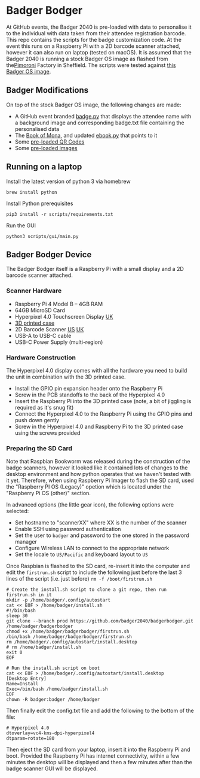# Badger Bodger
At GitHub events, the Badger 2040 is pre-loaded with data to personalise it to the individual with data taken from their attendee registration barcode. This repo contains the scripts for the badge customization code.  At the event this runs on a Raspberry Pi with a 2D barcode scanner attached, however it can also run on laptop (tested on macOS).  It is assumed that the Badger 2040 is running a stock Badger OS image as flashed from the[Pimoroni](https://pimoroni.com/) Factory in Sheffield. The scripts were tested against [this Badger OS image](https://github.com/pimoroni/badger2040/releases/tag/v0.0.4).

## Badger Modifications
On top of the stock Badger OS image, the following changes are made:
- A GitHub event branded [badge.py](preload/examples/badge.py) that displays the attendee name with a background image and corresponding badge.txt file containing the personalised data
- The [Book of Mona](preload/books/mona.txt), and updated [ebook.py](preload/examples/ebook.py) that points to it
- Some [pre-loaded QR Codes](preload/qrcodes/)
- Some [pre-loaded images](preload/images/)

## Running on a laptop
Install the latest version of python 3 via homebrew
```
brew install python
```
Install Python prerequisites
```
pip3 install -r scripts/requirements.txt
```
Run the GUI
```
python3 scripts/gui/main.py
```

## Badger Bodger Device
The Badger Bodger itself is a Raspberry Pi with a small display and a 2D barcode scanner attached.

### Scanner Hardware
- Raspberry Pi 4 Model B – 4GB RAM
- 64GB MicroSD Card
- Hyperpixel 4.0 Touchscreen Display [UK](https://shop.pimoroni.com/products/hyperpixel-4?variant=12569485443155)
- [3D printed case](https://www.printables.com/model/121395-case-for-hyperpixel-40-with-raspberrypi-4)
- 2D Barcode Scanner [US](https://amzn.to/3ScbSAK) [UK](https://amzn.to/3Q9JGMd)
- USB-A to USB-C cable
- USB-C Power Supply (multi-region)

### Hardware Construction
The Hyperpixel 4.0 display comes with all the hardware you need to build the unit in combination with the 3D printed case. 

- Install the GPIO pin expansion header onto the Raspberry Pi
- Screw in the PCB standoffs to the back of the Hyperpixel 4.0
- Insert the Raspberry Pi into the 3D printed case (note, a bit of jiggling is required as it's snug fit)
- Connect the Hyperpixel 4.0 to the Raspberry Pi using the GPIO pins and push down gently
- Screw in the Hyperpixel 4.0 and Raspberry Pi to the 3D printed case using the screws provided

### Preparing the SD Card
Note that Raspbian Bookworm was released during the construction of the badge scanners, however it looked like it contained lots of changes to the desktop environment and how python operates that we haven't tested with it yet.  Therefore, when using Raspberry Pi Imager to flash the SD card, used the "Raspberry PI OS (Legacy)" opetion which is located under the "Raspberry Pi OS (other)" section.

In advanced options (the little gear icon), the following options were selected:
- Set hostname to "scannerXX" where XX is the number of the scanner
- Enable SSH using password authentication
- Set the user to `badger` and password to the one stored in the password manager
- Configure Wireless LAN to connect to the appropriate network
- Set the locale to `US/Pacific` and keyboard layout to `US`

Once Raspbian is flashed to the SD card, re-insert it into the computer and edit the `firstrun.sh` script to include the following
just before the last 3 lines of the script (i.e. just before) `rm -f /boot/firstrun.sh`

```
# Create the install.sh script to clone a git repo, then run firstrun.sh in it
mkdir -p /home/badger/.config/autostart
cat << EOF > /home/badger/install.sh
#!/bin/bash
sleep 30
git clone --branch prod https://github.com/badger2040/badgerbodger.git /home/badger/badgerbodger
chmod +x /home/badger/badgerbodger/firstrun.sh
/bin/bash /home/badger/badgerbodger/firstrun.sh
rm /home/badger/.config/autostart/install.desktop
# rm /home/badger/install.sh
exit 0
EOF

# Run the install.sh script on boot
cat << EOF > /home/badger/.config/autostart/install.desktop
[Desktop Entry]
Name=Install
Exec=/bin/bash /home/badger/install.sh
EOF
chown -R badger:badger /home/badger

```

Then finally edit the config.txt file and add the following to the bottom of the file:
```
# Hyperpixel 4.0
dtoverlay=vc4-kms-dpi-hyperpixel4
dtparam=rotate=180
```

Then eject the SD card from your laptop, insert it into the Raspberry Pi and boot.  Provided the Raspberry Pi has internet connectivity, within a few minutes the desktop will be displayed and then a few minutes after than the badge scanner GUI will be displayed.
